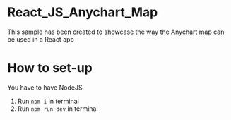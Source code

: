 # React_JS_Anychart_Map
This sample has been created to showcase the way the Anychart map can be used in a React app

# How to set-up
You have to have NodeJS
1. Run `npm i` in terminal
2. Run `npm run dev` in terminal

